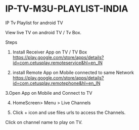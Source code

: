 # IP-TV-M3U-PLAYLIST-INDIA
IP Tv Playlist for android TV

View live TV on android TV / Tv Box.

Steps
1. Install  Receiver App on TV / TV Box
https://play.google.com/store/apps/details?id=com.cetusplay.remoteservice&hl=en_IN

2. install Remote App on Mobile connected to same Network
https://play.google.com/store/apps/details?id=com.cetusplay.remotephone&hl=en_IN

3.Open App on Mobile and Connect to TV

4. HomeScreen> Menu > Live Channels

5. Click  + icon and use files urls  to access the Channels.

Click on channel name to play on TV.

